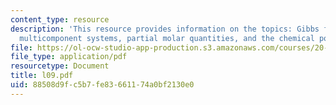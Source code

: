 ```yaml
---
content_type: resource
description: 'This resource provides information on the topics: Gibbs free energy,
  multicomponent systems, partial molar quantities, and the chemical potential.'
file: https://ol-ocw-studio-app-production.s3.amazonaws.com/courses/20-110j-thermodynamics-of-biomolecular-systems-fall-2005/88508d9fc5b7fe83661174a0bf2130e0_l09.pdf
file_type: application/pdf
resourcetype: Document
title: l09.pdf
uid: 88508d9f-c5b7-fe83-6611-74a0bf2130e0
---
```

